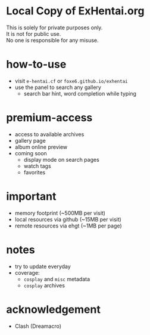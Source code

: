# Local Copy of ExHentai.org
This is solely for private purposes only.  
It is not for public use.  
No one is responsible for any misuse.

# how-to-use
- visit `e-hentai.cf` or `foxe6.github.io/exhentai`
- use the panel to search any gallery
  - search bar hint, word completion while typing

# premium-access
- access to available archives
- gallery page
- album online preview
- coming soon
  - display mode on search pages
  - watch tags
  - favorites

# important
- memory footprint (~500MB per visit)
- local resources via github (~15MB per visit)
- remote resources via ehgt (~1MB per page)

# notes
- try to update everyday
- coverage:
  - `cosplay` and `misc` metadata
  - `cosplay` archives

# acknowledgement
- Clash (Dreamacro)

